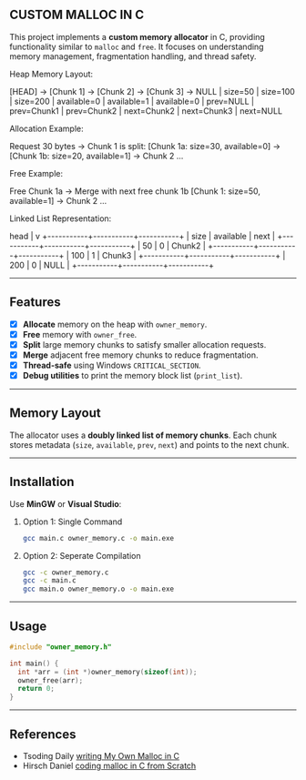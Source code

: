   ## CUSTOM MALLOC IN C

  This project implements a **custom memory allocator** in C,
  providing functionality similar to `malloc` and `free`.
  It focuses on understanding memory management,
  fragmentation handling, and thread safety.

  
  Heap Memory Layout:

  [HEAD] -> [Chunk 1] -> [Chunk 2] -> [Chunk 3] -> NULL
            | size=50 | size=100 | size=200
            | available=0 | available=1 | available=0
            | prev=NULL | prev=Chunk1 | prev=Chunk2
            | next=Chunk2 | next=Chunk3 | next=NULL

  Allocation Example:

  Request 30 bytes
  -> Chunk 1 is split:
  [Chunk 1a: size=30, available=0] -> [Chunk 1b: size=20, available=1] -> Chunk 2 ...

  Free Example:

  Free Chunk 1a
  -> Merge with next free chunk 1b
  [Chunk 1: size=50, available=1] -> Chunk 2 ...

  Linked List Representation:

  head
  |
  v
  +-----------+-----------+-----------+
  | size | available | next |
  +-----------+-----------+-----------+
  | 50 | 0 | Chunk2 |
  +-----------+-----------+-----------+
  | 100 | 1 | Chunk3 |
  +-----------+-----------+-----------+
  | 200 | 0 | NULL |
  +-----------+-----------+-----------+
  
  ---

  ## Features

  - [x] **Allocate** memory on the heap with `owner_memory`.
  - [x] **Free** memory with `owner_free`.
  - [x] **Split** large memory chunks to satisfy smaller allocation requests.
  - [x] **Merge** adjacent free memory chunks to reduce fragmentation.
  - [x] **Thread-safe** using Windows `CRITICAL_SECTION`.
  - [x] **Debug utilities** to print the memory block list (`print_list`).

  ---

  ## Memory Layout

  The allocator uses a **doubly linked list of memory chunks**.
  Each chunk stores metadata (`size`, `available`, `prev`, `next`) and
  points to the next chunk.

  ---

  ## Installation

   Use **MinGW** or **Visual Studio**:
   1. Option 1: Single Command
      ```bash
      gcc main.c owner_memory.c -o main.exe
      ```
    
  2. Option 2: Seperate Compilation
     ```bash
     gcc -c owner_memory.c
     gcc -c main.c
     gcc main.o owner_memory.o -o main.exe 
     ```
  ---
  
  ## Usage
  ```c
  #include "owner_memory.h"

  int main() {
    int *arr = (int *)owner_memory(sizeof(int));
    owner_free(arr);
    return 0;
  }
  ```
  ---
  
  ## References 
  - Tsoding Daily [writing My Own Malloc in C](https://www.youtube.com/watch?v=sZ8GJ1TiMdk)
  - Hirsch Daniel [coding malloc in C from Scratch](https://youtu.be/_HLAWI84aFA?si=SgK5fVIbkHZxOzxk)
